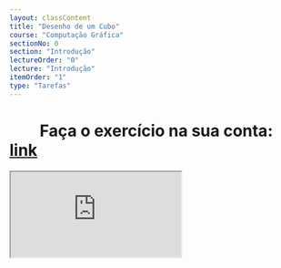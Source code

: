 ```yaml
---
layout: classContent
title: "Desenho de um Cubo"
course: "Computação Gráfica"
sectionNo: 0
section: "Introdução"
lectureOrder: "0"
lecture: "Introdução"
itemOrder: "1"
type: "Tarefas"
---
```


# &nbsp;&nbsp;&nbsp;&nbsp;&nbsp;&nbsp;&nbsp;&nbsp;Faça o exercício na sua conta: [link](https://docs.google.com/document/d/1fvisceUAUE7QWubFpvNouUNpbAg1dVBh/copy?usp=sharing&ouid=116972197927145487361&rtpof=true&sd=true)

<iframe src="https://docs.google.com/document/d/1fvisceUAUE7QWubFpvNouUNpbAg1dVBh/preview"></iframe>
